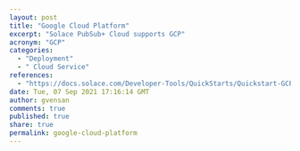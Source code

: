 ```yaml
---
layout: post
title: "Google Cloud Platform"
excerpt: "Solace PubSub+ Cloud supports GCP"
acronym: "GCP"
categories:
  - "Deployment"
  - " Cloud Service"
references:
  - "https://docs.solace.com/Developer-Tools/QuickStarts/Quickstart-GCP.htm"
date: Tue, 07 Sep 2021 17:16:14 GMT
author: gvensan
comments: true
published: true
share: true
permalink: google-cloud-platform
---
```

